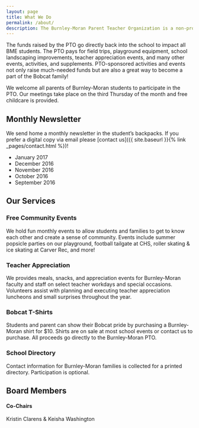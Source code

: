 ```yaml
---
layout: page
title: What We Do
permalink: /about/
description: The Burnley-Moran Parent Teacher Organization is a non-profit aimed at fostering a vibrant school community and supporting quality education for all Burnley-Moran students.
---
```


The funds raised by the PTO go directly back into the school to impact all BME students. The PTO pays for field trips, playground equipment, school landscaping improvements, teacher appreciation events, and many other events, activities, and supplements.  PTO-sponsored activities and events not only raise much-needed funds but are also a great way to become a part of the Bobcat family!

We welcome all parents of Burnley-Moran students to participate in the PTO. Our meetings take place on the third Thursday of the month and free childcare is provided.

## Monthly Newsletter

We send home a monthly newsletter in the student’s backpacks. If you prefer a digital copy via email please [contact us]({{ site.baseurl }}{% link _pages/contact.html %})!

* January 2017
* December 2016
* November  2016
* October 2016
* September 2016

## Our Services

### Free Community Events
We hold fun monthly events to allow students and families to get to know each other and create a sense of community.  Events include summer popsicle parties on our playground, football tailgate at CHS, roller skating &amp; ice skating at Carver Rec, and more! 

### Teacher Appreciation
We provides meals, snacks, and appreciation events for Burnley-Moran faculty and staff on select teacher workdays and special occasions. Volunteers assist with planning and executing teacher appreciation luncheons and small surprises throughout the year. 
 
### Bobcat T-Shirts
Students and parent can show their Bobcat pride by purchasing a Burnley-Moran shirt for $10. Shirts are on sale at most school events or contact us to purchase.  All proceeds go directly to the Burnley-Moran PTO.

### School Directory
Contact information for Burnley-Moran families is collected for a printed directory.  Participation is optional.
 
## Board Members

#### Co-Chairs
Kristin Clarens &amp; Keisha Washington

